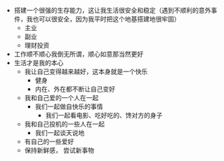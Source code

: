 - 搭建一个很强的生存能力，这让我生活很安全和稳定（遇到不顺利的意外事件，我也可以很安全，因为我平时把这个地基搭建地很牢固）
	- 主业
	- 副业
	- 理财投资
- 工作顺不顺心我倒无所谓，顺心如意那当然更好
- 生活才是我的本心
	- 我让自己变得越来越好，这本身就是一个快乐
		- 健身
		- 内在、外在都不断让自己变好
	- 我和自己爱的一个人在一起
		- 我们一起做自快乐的事情
			- 我们一起看电影、吃好吃的、馋对方的身子
	- 我和自己投机的一些人在一起
		- 我们一起谈天说地
	- 有自己的一些爱好
	- 保持新鲜感， 尝试新事物